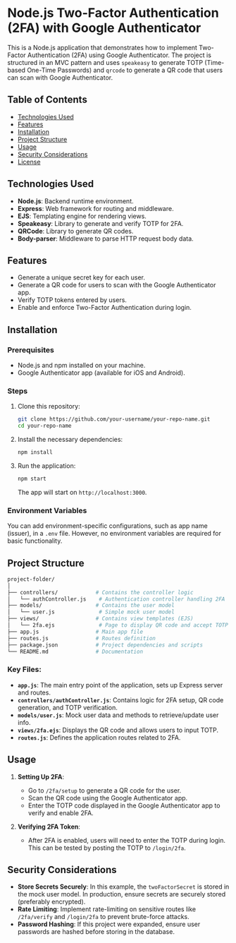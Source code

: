 # Node.js Two-Factor Authentication (2FA) with Google Authenticator

This is a Node.js application that demonstrates how to implement Two-Factor Authentication (2FA) using Google Authenticator. The project is structured in an MVC pattern and uses `speakeasy` to generate TOTP (Time-based One-Time Passwords) and `qrcode` to generate a QR code that users can scan with Google Authenticator.

## Table of Contents

- [Technologies Used](#technologies-used)
- [Features](#features)
- [Installation](#installation)
- [Project Structure](#project-structure)
- [Usage](#usage)
- [Security Considerations](#security-considerations)
- [License](#license)

## Technologies Used

- **Node.js**: Backend runtime environment.
- **Express**: Web framework for routing and middleware.
- **EJS**: Templating engine for rendering views.
- **Speakeasy**: Library to generate and verify TOTP for 2FA.
- **QRCode**: Library to generate QR codes.
- **Body-parser**: Middleware to parse HTTP request body data.

## Features

- Generate a unique secret key for each user.
- Generate a QR code for users to scan with the Google Authenticator app.
- Verify TOTP tokens entered by users.
- Enable and enforce Two-Factor Authentication during login.

## Installation

### Prerequisites

- Node.js and npm installed on your machine.
- Google Authenticator app (available for iOS and Android).

### Steps

1. Clone this repository:

   ```bash
   git clone https://github.com/your-username/your-repo-name.git
   cd your-repo-name
   ```

2. Install the necessary dependencies:

   ```bash
   npm install
   ```

3. Run the application:

   ```bash
   npm start
   ```

   The app will start on `http://localhost:3000`.

### Environment Variables

You can add environment-specific configurations, such as app name (issuer), in a `.env` file. However, no environment variables are required for basic functionality.

## Project Structure

```bash
project-folder/
│
├── controllers/            # Contains the controller logic
│   └── authController.js    # Authentication controller handling 2FA
├── models/                 # Contains the user model
│   └── user.js              # Simple mock user model
├── views/                  # Contains view templates (EJS)
│   └── 2fa.ejs              # Page to display QR code and accept TOTP
├── app.js                  # Main app file
├── routes.js               # Routes definition
├── package.json            # Project dependencies and scripts
└── README.md               # Documentation
```

### Key Files:

- **`app.js`**: The main entry point of the application, sets up Express server and routes.
- **`controllers/authController.js`**: Contains logic for 2FA setup, QR code generation, and TOTP verification.
- **`models/user.js`**: Mock user data and methods to retrieve/update user info.
- **`views/2fa.ejs`**: Displays the QR code and allows users to input TOTP.
- **`routes.js`**: Defines the application routes related to 2FA.

## Usage

1. **Setting Up 2FA**:

   - Go to `/2fa/setup` to generate a QR code for the user.
   - Scan the QR code using the Google Authenticator app.
   - Enter the TOTP code displayed in the Google Authenticator app to verify and enable 2FA.

2. **Verifying 2FA Token**:

   - After 2FA is enabled, users will need to enter the TOTP during login. This can be tested by posting the TOTP to `/login/2fa`.

## Security Considerations

- **Store Secrets Securely**: In this example, the `twoFactorSecret` is stored in the mock user model. In production, ensure secrets are securely stored (preferably encrypted).
- **Rate Limiting**: Implement rate-limiting on sensitive routes like `/2fa/verify` and `/login/2fa` to prevent brute-force attacks.
- **Password Hashing**: If this project were expanded, ensure user passwords are hashed before storing in the database.